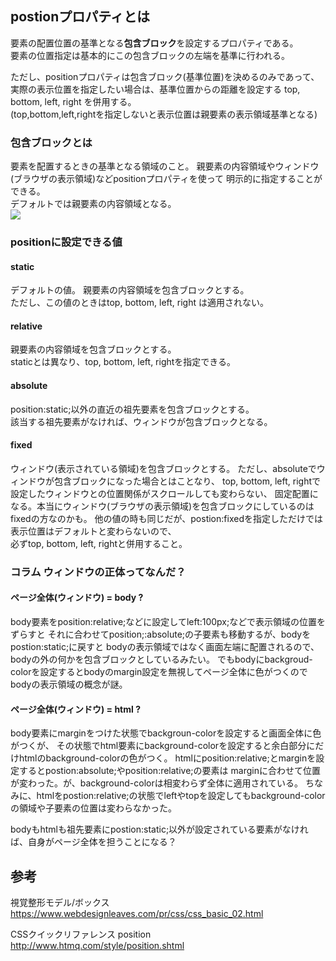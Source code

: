## postionプロパティとは
要素の配置位置の基準となる**包含ブロック**を設定するプロパティである。  
要素の位置指定は基本的にこの包含ブロックの左端を基準に行われる。

ただし、positionプロパティは包含ブロック(基準位置)を決めるのみであって、
実際の表示位置を指定したい場合は、基準位置からの距離を設定する top, bottom, left, right を併用する。  
(top,bottom,left,rightを指定しないと表示位置は親要素の表示領域基準となる)

### 包含ブロックとは
要素を配置するときの基準となる領域のこと。
親要素の内容領域やウィンドウ(ブラウザの表示領域)などpositionプロパティを使って
明示的に指定することができる。  
デフォルトでは親要素の内容領域となる。  
![](https://www.webdesignleaves.com/pr/images/css/containingBlock.jpg)


### positionに設定できる値
#### static
デフォルトの値。
親要素の内容領域を包含ブロックとする。  
ただし、この値のときはtop, bottom, left, right は適用されない。

#### relative
親要素の内容領域を包含ブロックとする。  
staticとは異なり、top, bottom, left, rightを指定できる。

#### absolute
position:static;以外の直近の祖先要素を包含ブロックとする。  
該当する祖先要素がなければ、ウィンドウが包含ブロックとなる。

#### fixed
ウィンドウ(表示されている領域)を包含ブロックとする。
ただし、absoluteでウィンドウが包含ブロックになった場合とはことなり、
top, bottom, left, rightで設定したウィンドウとの位置関係がスクロールしても変わらない、
固定配置になる。本当にウィンドウ(ブラウザの表示領域)を包含ブロックにしているのはfixedの方なのかも。
他の値の時も同じだが、postion:fixedを指定しただけでは表示位置はデフォルトと変わらないので、  
必ずtop, bottom, left, rightと併用すること。  

### コラム ウィンドウの正体ってなんだ？
#### ページ全体(ウィンドウ) = body ?  
body要素をposition:relative;などに設定してleft:100px;などで表示領域の位置をずらすと
それに合わせてposition;:absolute;の子要素も移動するが、bodyをpostion:static;に戻すと
bodyの表示領域ではなく画面左端に配置されるので、bodyの外の何かを包含ブロックとしているみたい。
でもbodyにbackgroud-colorを設定するとbodyのmargin設定を無視してページ全体に色がつくので
bodyの表示領域の概念が謎。

#### ページ全体(ウィンドウ) = html ?  
body要素にmarginをつけた状態でbackgroun-colorを設定すると画面全体に色がつくが、
その状態でhtml要素にbackground-colorを設定すると余白部分にだけhtmlのbackground-colorの色がつく。
htmlにposition:relative;とmarginを設定するとpostion:absolute;やposition:relative;の要素は
marginに合わせて位置が変わった。が、background-colorは相変わらず全体に適用されている。
ちなみに、htmlをpostion:relative;の状態でleftやtopを設定してもbackground-colorの領域や子要素の位置は変わらなかった。

bodyもhtmlも祖先要素にpostion:static;以外が設定されている要素がなければ、自身がページ全体を担うことになる？

## 参考
視覚整形モデル/ボックス   
https://www.webdesignleaves.com/pr/css/css_basic_02.html

CSSクイックリファレンス position   
http://www.htmq.com/style/position.shtml
